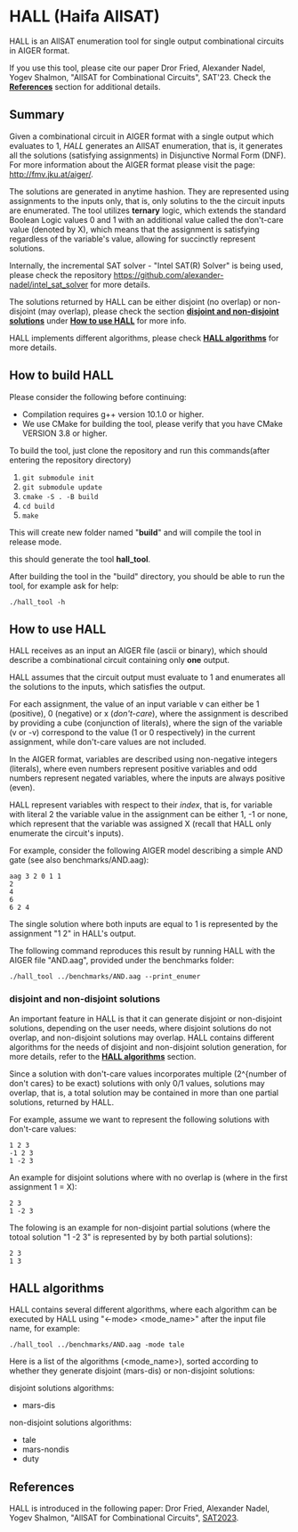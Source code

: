 # HALL (Haifa AllSAT)

HALL is an AllSAT enumeration tool for single output combinational circuits in AIGER format.

If you use this tool, please cite our paper Dror Fried, Alexander Nadel, Yogev Shalmon, "AllSAT for Combinational Circuits", SAT'23. Check the [**References**](#references) section for additional details.

## Summary

Given a combinational circuit in AIGER format with a single output which evaluates to 1, *HALL* generates an AllSAT enumeration, that is, it generates all the solutions (satisfying assignments) in Disjunctive Normal Form (DNF). For more information about the AIGER format please visit the page: http://fmv.jku.at/aiger/. 

The solutions are generated in anytime hashion. They  are represented using assignments to the inputs only, that is, only solutins to the the circuit inputs are enumerated.
The tool utilizes **ternary** logic, which extends the standard Boolean Logic values 0 and 1 with an additional value called the don't-care value (denoted by X), which means that the assignment is satisfying regardless of the variable's value, allowing for succinctly represent solutions.

Internally, the incremental SAT solver - "Intel SAT(R) Solver" is being used, please check the repository https://github.com/alexander-nadel/intel_sat_solver for more details.

The solutions returned by HALL can be either disjoint (no overlap) or non-disjoint (may overlap), please check the section [**disjoint and non-disjoint solutions**](#disjoint-and-non-disjoint-solutions) under [**How to use HALL**](#how-to-use-hall) for more info.

HALL implements different algorithms, please check [**HALL algorithms**](#hall-algorithms) for more details.

## How to build HALL

Please consider the following before continuing: 
- Compilation requires g++ version 10.1.0 or higher.
- We use CMake for building the tool, please verify that you have CMake VERSION 3.8 or higher.

To build the tool, just clone the repository and run this commands(after entering the repository directory)

1.  ```git submodule init```
2.  ```git submodule update```
3.	```cmake -S . -B build```
4.  ```cd build```
5.  ```make```

This will create new folder named "**build**" and will compile the tool in release mode.

this should generate the tool **hall_tool**.

After building the tool in the "build" directory, you should be able to run the tool, for example ask for help:

```
./hall_tool -h
```

## How to use HALL

HALL receives as an input an AIGER file (ascii or binary), which should describe a combinational circuit containing only **one** output.

HALL assumes that the circuit output must evaluate to 1 and enumerates all the solutions to the inputs, which satisfies the output.

For each assignment, the value of an input variable v can either be 1 (positive), 0 (negative) or x (*don't-care*), where the assignment is described by providing a cube (conjunction of literals), where the sign of the variable (v or -v) correspond to the value (1 or 0 respectively) in the current assignment, while don't-care values are not included.

In the AIGER format, variables are described using non-negative integers (literals), where even numbers represent positive variables and odd numbers represent negated variables, where the inputs are always positive (even).

HALL represent variables with respect to their *index*, that is, for variable with literal 2 the variable value in the assignment can be either 1, -1 or none, which represent that the variable was assigned X (recall that HALL only enumerate the circuit's inputs).

For example, consider the following AIGER model describing a simple AND gate (see also benchmarks/AND.aag):

```
aag 3 2 0 1 1
2
4
6
6 2 4
```

The single solution where both inputs are equal to 1 is represented by the assignment "1 2" in HALL's output.

The following command reproduces this result by running HALL with the AIGER file "AND.aag", provided under the benchmarks folder:

```
./hall_tool ../benchmarks/AND.aag --print_enumer
```

### disjoint and non-disjoint solutions

An important feature in HALL is that it can generate disjoint or non-disjoint solutions, depending on the user needs, where disjoint solutions do not overlap, and non-disjoint solutions may overlap.
HALL contains different algorithms for the needs of disjoint and non-disjoint solution generation, for more details, refer to the [**HALL algorithms**](#hall-algorithms) section.

Since a solution with don't-care values incorporates multiple (2^{number of don't cares} to be exact) solutions with only 0/1 values, solutions may overlap, that is, a total solution may be contained in more than one partial solutions, returned by HALL. 


For example, assume we want to represent the following solutions with don't-care values:

```
1 2 3
-1 2 3
1 -2 3
```
An example for disjoint solutions where with no overlap is (where in the first assignment 1 = X):

```
2 3 
1 -2 3
```

The folowing is an example for non-disjoint partial solutions (where the totoal solution "1 -2 3" is represented by by both partial solutions):

```
2 3
1 3
```


## HALL algorithms

HALL contains several different algorithms, where each algorithm can be executed by HALL using "<-mode> <mode_name>" after the input file name, for example:

```
./hall_tool ../benchmarks/AND.aag -mode tale
```

Here is a list of the algorithms (<mode_name>), sorted according to whether they generate disjoint (mars-dis) or non-disjoint solutions:

disjoint solutions algorithms:

- mars-dis

non-disjoint solutions algorithms:

- tale
- mars-nondis
- duty

## References

HALL is introduced in the following paper: Dror Fried, Alexander Nadel, Yogev Shalmon, "AllSAT for Combinational Circuits", [SAT2023](http://satisfiability.org/SAT23/index.html).

